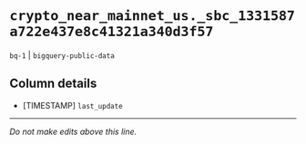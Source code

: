 # `crypto_near_mainnet_us._sbc_1331587a722e437e8c41321a340d3f57`
`bq-1` | `bigquery-public-data`

## Column details
* [TIMESTAMP] `last_update`

-------------------------------------------------------------------------------
*Do not make edits above this line.*
